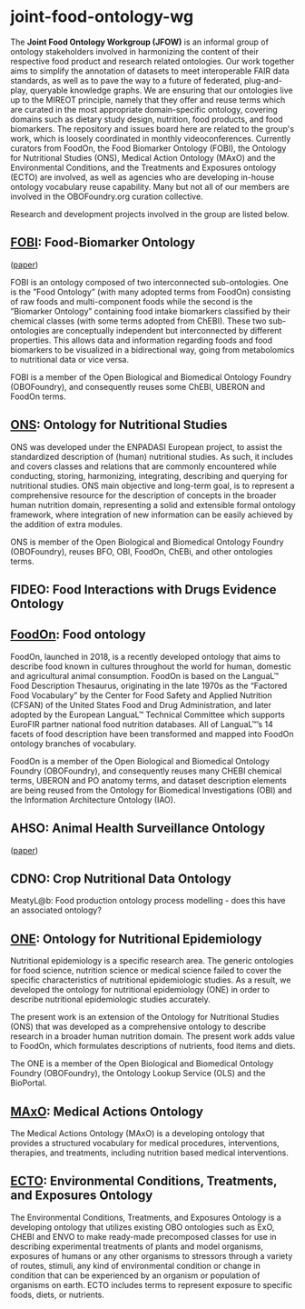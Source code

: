 # joint-food-ontology-wg
The **Joint Food Ontology Workgroup (JFOW)** is an informal group of ontology stakeholders involved in harmonizing the content of their respective food product and research related ontologies. Our work together aims to simplify the annotation of datasets to meet interoperable FAIR data standards, as well as to pave the way to a future of federated, plug-and-play, queryable knowledge graphs.  We are ensuring that our ontologies live up to the MIREOT principle, namely that they offer and reuse terms which are curated in the most appropriate domain-specific ontology, covering domains such as dietary study design, nutrition, food products, and food biomarkers.  The repository and issues board here are related to the group's work, which is loosely coordinated in monthly videoconferences.  Currently curators from FoodOn, the Food Biomarker Ontology (FOBI), the Ontology for Nutritional Studies (ONS), Medical Action Ontology (MAxO) and the Environmental Conditions, and the Treatments and Exposures ontology (ECTO) are involved, as well as agencies who are developing in-house ontology vocabulary reuse capability.  Many but not all of our members are involved in the OBOFoundry.org curation collective.

Research and development projects involved in the group are listed below.

## [FOBI](https://github.com/pcastellanoescuder/FoodBiomarkerOntology): Food-Biomarker Ontology

(<a href="https://academic.oup.com/database/article/doi/10.1093/databa/baaa033/5857401">paper</a>)     

FOBI is an ontology composed of two interconnected sub-ontologies. One is the ”Food Ontology” (with many adopted terms from FoodOn) consisting of raw foods and multi-component foods while the second is the ”Biomarker Ontology” containing food intake biomarkers classified by their chemical classes (with some terms adopted from ChEBI). These two sub-ontologies are conceptually independent but interconnected by different properties. This allows data and information regarding foods and food biomarkers to be visualized in a bidirectional way, going from metabolomics to nutritional data or vice versa. 

FOBI is a member of the Open Biological and Biomedical Ontology Foundry (OBOFoundry), and consequently reuses some ChEBI, UBERON and FoodOn terms.

## [ONS](https://github.com/enpadasi/Ontology-for-Nutritional-Studies): Ontology for Nutritional Studies
ONS was developed under the ENPADASI European project, to assist the standardized description of (human) nutritional studies. 
As such, it includes and covers classes and relations that are commonly encountered while conducting, storing, harmonizing, integrating, describing and querying for nutritional studies. ONS main objective and long-term goal, is to represent a comprehensive resource for the description of concepts in the broader human nutrition domain, representing a solid and extensible formal ontology framework, where integration of new information can be easily achieved by the addition of extra modules. 

ONS is member of the Open Biological and Biomedical Ontology Foundry (OBOFoundry), reuses BFO, OBI, FoodOn, ChEBi, and other ontologies terms. 

## FIDEO: Food Interactions with Drugs Evidence Ontology

## [FoodOn](https://foodon.org): Food ontology
FoodOn, launched in 2018, is a recently developed ontology that aims to describe food known in cultures throughout the world for human, domestic and agricultural animal consumption. FoodOn is based on the LanguaL™ Food Description Thesaurus, originating in the late 1970s as the “Factored Food Vocabulary” by the Center for Food Safety and Applied Nutrition (CFSAN) of the United States Food and Drug Administration, and later adopted by the European LanguaL™ Technical Committee which supports EuroFIR partner national food nutrition databases. All of LanguaL™’s 14 facets of food description have been transformed and mapped into FoodOn ontology branches of vocabulary.

FoodOn is a member of the Open Biological and Biomedical Ontology Foundry (OBOFoundry), and consequently reuses many CHEBI chemical terms, UBERON and PO anatomy terms, and dataset description elements are being reused from the Ontology for Biomedical Investigations (OBI) and the Information Architecture Ontology (IAO).

## AHSO: Animal Health Surveillance Ontology 
(<a href="https://www.researchgate.net/project/AHSO-Animal-Health-Surveillance-Ontology">paper</a>)
 
## CDNO: Crop Nutritional Data Ontology
 
MeatyL@b: Food production ontology process modelling - does this have an associated ontology?

## [ONE](https://github.com/cyang0128/Nutritional-epidemiologic-ontologies): Ontology for Nutritional Epidemiology
Nutritional epidemiology is a specific research area. The generic ontologies for food science, nutrition science or medical science failed to cover the specific characteristics of nutritional epidemiologic studies. As a result, we developed the ontology for nutritional epidemiology (ONE) in order to describe nutritional epidemiologic studies accurately.

The present work is an extension of the Ontology for Nutritional Studies (ONS) that was developed as a comprehensive ontology to describe research in a broader human nutrition domain. The present work adds value to FoodOn, which formulates descriptions of nutrients, food items and diets. 

The ONE is a member of the Open Biological and Biomedical Ontology Foundry (OBOFoundry), the Ontology Lookup Service (OLS) and the BioPortal.

## [MAxO](https://github.com/monarch-initiative/MAxO): Medical Actions Ontology
The Medical Actions Ontology (MAxO) is a developing ontology that provides a structured vocabulary for medical procedures, interventions, therapies, and treatments, including nutrition based medical interventions. 

## [ECTO](https://github.com/EnvironmentOntology/environmental-exposure-ontology): Environmental Conditions, Treatments, and Exposures Ontology
The Environmental Conditions, Treatments, and Exposures Ontology is a developing ontology that utilizes existing OBO ontologies such as ExO, CHEBI and ENVO to make ready-made precomposed classes for use in describing experimental treatments of plants and model organisms, exposures of humans or any other organisms to stressors through a variety of routes, stimuli, any kind of environmental condition or change in condition that can be experienced by an organism or population of organisms on earth. ECTO includes terms to represent exposure to specific foods, diets, or nutrients. 
